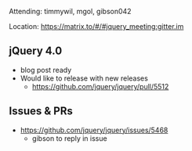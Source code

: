 Attending: timmywil, mgol, gibson042

Location: https://matrix.to/#/#jquery_meeting:gitter.im

## jQuery 4.0
* blog post ready
* Would like to release with new releases
	- https://github.com/jquery/jquery/pull/5512

## Issues & PRs
* https://github.com/jquery/jquery/issues/5468
	- gibson to reply in issue
